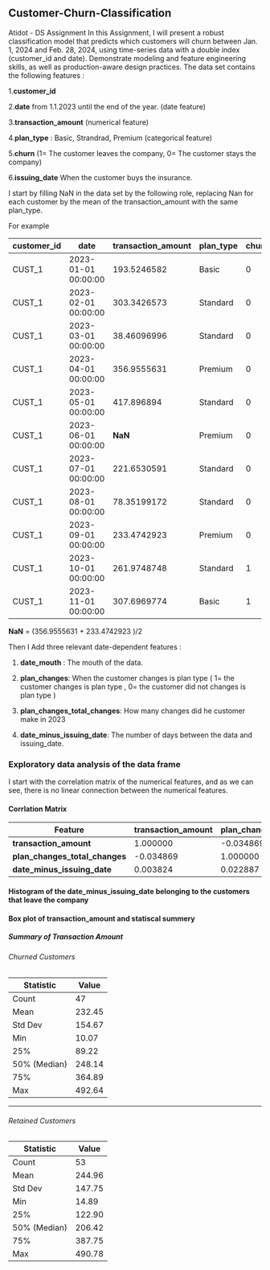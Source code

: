 ## Customer-Churn-Classification
Atidot - DS Assignment 
In this Assignment, I will present a robust classification model that predicts which customers will churn between
Jan. 1, 2024 and Feb. 28, 2024, using time-series data with a double index (customer_id and date).
Demonstrate modeling and feature engineering skills, as well as production-aware design practices.
The data set contains the following features :

1.**customer_id**

2.**date** from 1.1.2023 until the end of the year. (date feature)

3.**transaction_amount**	(numerical feature)

4.**plan_type**	: Basic, Strandrad, Premium (categorical feature) 

5.**churn**	(1= The customer leaves the company, 0= The customer stays  the company)

6.**issuing_date** When the customer buys the insurance.

I start by filling NaN in the data set by the following role, replacing Nan for each customer by the mean of the transaction_amount with the same plan_type.

For example 

| customer_id | date                   | transaction_amount | plan_type | churn | issuing_date          |
|------------|------------------------|--------------------|-----------|-------|------------------------|
| CUST_1     | 2023-01-01 00:00:00     | 193.5246582        | Basic     | 0     | 2021-03-01 00:00:00     |
| CUST_1     | 2023-02-01 00:00:00     | 303.3426573        | Standard  | 0     | 2021-03-01 00:00:00     |
| CUST_1     | 2023-03-01 00:00:00     | 38.46096996        | Standard  | 0     | 2021-03-01 00:00:00     |
| CUST_1     | 2023-04-01 00:00:00     | 356.9555631        | Premium   | 0     | 2021-03-01 00:00:00     |
| CUST_1     | 2023-05-01 00:00:00     | 417.896894         | Standard  | 0     | 2021-03-01 00:00:00     |
| CUST_1     | 2023-06-01 00:00:00     | **NaN**            | Premium   | 0     | 2021-03-01 00:00:00     |
| CUST_1     | 2023-07-01 00:00:00     | 221.6530591        | Standard  | 0     | 2021-03-01 00:00:00     |
| CUST_1     | 2023-08-01 00:00:00     | 78.35199172        | Standard  | 0     | 2021-03-01 00:00:00     |
| CUST_1     | 2023-09-01 00:00:00     | 233.4742923        | Premium   | 0     | 2021-03-01 00:00:00     |
| CUST_1     | 2023-10-01 00:00:00     | 261.9748748        | Standard  | 1     | 2021-03-01 00:00:00     |
| CUST_1     | 2023-11-01 00:00:00     | 307.6969774        | Basic     | 1     | 2021-03-01 00:00:00     |


 **NaN** = (356.9555631 + 233.4742923 )/2
 
Then I Add three relevant date-dependent features : 

1. **date_mouth** : The mouth of the data.

2. **plan_changes**: When the customer changes is plan type ( 1=  the customer changes is plan type , 0= the customer did not changes is plan type )

3. **plan_changes_total_changes**: How many changes did he customer make in 2023

4. **date_minus_issuing_date**: The number of days between the data and issuing_date.

### Exploratory data analysis of the data frame

I start with the correlation matrix of the numerical features, and as we can see, there is no linear connection between the numerical features.

#### Corrlation Matrix

| Feature                      | transaction_amount | plan_changes_total_changes | date_minus_issuing_date |
|------------------------------|--------------------|---------------------------|-------------------------|
| **transaction_amount**        | 1.000000          | -0.034869                 | 0.003824                |
| **plan_changes_total_changes** | -0.034869         | 1.000000                  | 0.022887                |
| **date_minus_issuing_date**   | 0.003824          | 0.022887                  | 1.000000                |


#### Histogram of the date_minus_issuing_date belonging to the customers that leave the company 

#### Box plot of transaction_amount and statiscal summery 


##### Summary of Transaction Amount  

###### Churned Customers  

| Statistic  | Value    |
|------------|---------|
| Count      | 47      |
| Mean       | 232.45  |
| Std Dev    | 154.67  |
| Min        | 10.07   |
| 25%        | 89.22   |
| 50% (Median) | 248.14  |
| 75%        | 364.89  |
| Max        | 492.64  |

---

###### Retained Customers  

| Statistic  | Value    |
|------------|---------|
| Count      | 53      |
| Mean       | 244.96  |
| Std Dev    | 147.75  |
| Min        | 14.89   |
| 25%        | 122.90  |
| 50% (Median) | 206.42  |
| 75%        | 387.75  |
| Max        | 490.78  |


#### 




